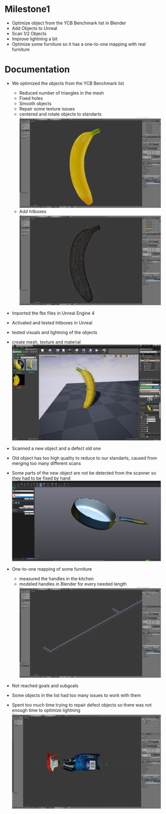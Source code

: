 # Milestone1

* Optimize object from the YCB Benchmark list in Blender
* Add Objects to Unreal
* Scan 1/2 Objects
* Improve lightning a bit
* Optimize some furniture so it has a one-to-one mapping with real furniture

# Documentation

* We optimized the objects from the YCB Benchmark list
  * Reduced number of triangles in the mesh
  * Fixed holes
  * Smooth objects
  * Repair some texture issues
  * centered and rotate objects to standarts
  ![](Img/Banane.png "Finished object")
  * Add hitboxes
  ![](Img/Banane_hitbox.png "Object with hitbox")
  
* Imported the fbx files in Unreal Engine 4
 * Activated and tested hitboxes in Unreal
 * tested visuals and lightning of the objects
 * create mesh, texture and material
 ![](Img/banana_unreal.png "Object in Unreal")

* Scanned a new object and a defect old one
 * Old object has too high quality to reduce to our standarts, caused from merging too many different scans
 * Some parts of the new object are not be detected from the scanner so they had to be fixed by hand
 ![](Img/merge_finish.JPG "Merge the meshes")
 
* One-to-one mapping of some furniture
  * measured the handles in the kitchen
  * modeled handles in Blender for every needed length
  ![](Img/handle.png "handle in blender")
  
* Not reached goals and subgoals
 * Some objects in the list had too many issues to work with them
 * Spent too much time trying to repair defect objects so there was not enough time to optimize lightning
 ![](Img/windex_bottle.png "Defect object")
